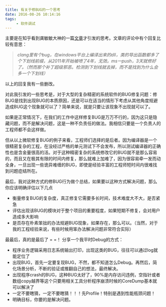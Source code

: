 ```yaml
---
title: 有关于修BUG的一个思考
date: 2016-08-26 10:14:16
tags: 
     - 软件调试
---
```


主要是在知乎看到龚敏敏大神的一篇[文章](https://zhuanlan.zhihu.com/p/22182269)才引发的思考。文章的评论中有个回复比较有意思：

> *clang里有个bug，在windows平台上编译出来的dll，类的导出函数都多了个下划线前缀，从2011年开始被喷了4年，无效。ms一push，3天就修好了。（然而那个补丁超级邪恶。检测到下划线就去掉，而不是找到为什么会多一个下划线）*

以上的回复我有一些删改。 

对此我引发的一些思考是，对于大型的复杂精密的系统软件的BUG修复问题：修BUG是找到出现BUG的本质原因，还是可以在适当的情形下考虑从其他角度规避造成BUG这个现象就可以了？简单来说，就是只要让该现象不出现就可以了。

如果是正常情况下，在我们的工作中这样修复BUG是万万不行的，因为这只是隐藏问题，而不是解决问题，这是一种不负责任的做法。我相信只要是一个负责人的工程师都不会这样做。

但从以上微软修复BUG的例子来看，工程师们选择的是后者。因为编译器是一个很精密复杂的工程，在没经过严格的单元测试下不会发布，所以测试编译器的正确性也是含金量很高的活。对于这种精密复杂的系统修改它的BUG就不是那么容易的，而且又在极其有限的时间内修复，那么就难上加难了，因为很容易牵一发而动全身，一旦出现一些诡异难缠的BUG，即使是经验丰富的工程师短时间内很难找到问题症结所在。

最后，我对这种方式的修BUG行为做个总结，如果要以这种方式解决问题，那么你应该明确评估以下几点

 - 衡量修复BUG的复杂度，真正修复它需要多长时间，技术难度大不大，是否紧急
 - 评估出现该BUG的模块对于整个项目的重要程度，如果短期不修复，会对用户造成多大影响
 - 是否存在朴素笨拙的办法规避BUG现象，如果存在，那么可以。（当然，对于我的工程经验来说，有些时候用笨办法解决问题非常符合实际）

最最后，真的是最后了 = =！ 分享一个我平时Debug的方式：
 - 程序业务逻辑采用日志系统输出打印，出现这类的BUG，往往可以通过log就能定位了
 - 出现BUG，首先一定要复现BUG，不然，都不知道怎么Debug。再然后，简化场景分析，不断的验证或推翻自己的想法，最终解决。
 - 出现程序crash的BUG，这种BUG太好了，90%是内存访问违例，空指针或者数组copy越界等这个只要用相关工具分析程序崩溃时候的CoreDump基本就可以解决了
 - 一定不要瞎猜，一定不要瞎猜！！！先Profile！特别是遇到性能瓶颈问题！
 - 明确目标，你要的是解决问题。
 





